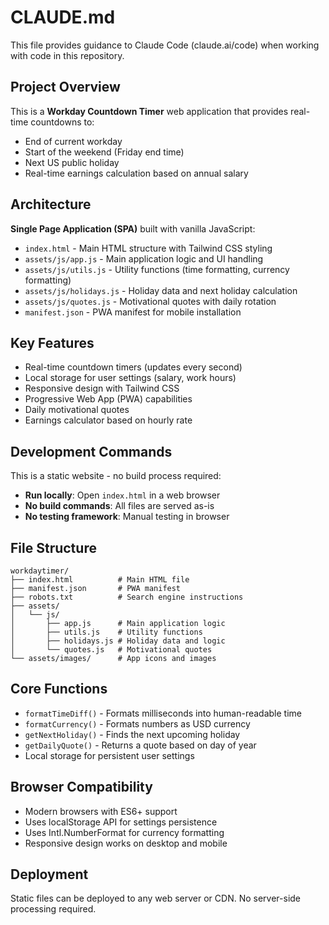 # CLAUDE.md

This file provides guidance to Claude Code (claude.ai/code) when working with code in this repository.

## Project Overview

This is a **Workday Countdown Timer** web application that provides real-time countdowns to:
- End of current workday
- Start of the weekend (Friday end time)
- Next US public holiday
- Real-time earnings calculation based on annual salary

## Architecture

**Single Page Application (SPA)** built with vanilla JavaScript:
- `index.html` - Main HTML structure with Tailwind CSS styling
- `assets/js/app.js` - Main application logic and UI handling
- `assets/js/utils.js` - Utility functions (time formatting, currency formatting)
- `assets/js/holidays.js` - Holiday data and next holiday calculation
- `assets/js/quotes.js` - Motivational quotes with daily rotation
- `manifest.json` - PWA manifest for mobile installation

## Key Features
- Real-time countdown timers (updates every second)
- Local storage for user settings (salary, work hours)
- Responsive design with Tailwind CSS
- Progressive Web App (PWA) capabilities
- Daily motivational quotes
- Earnings calculator based on hourly rate

## Development Commands

This is a static website - no build process required:
- **Run locally**: Open `index.html` in a web browser
- **No build commands**: All files are served as-is
- **No testing framework**: Manual testing in browser

## File Structure
```
workdaytimer/
├── index.html          # Main HTML file
├── manifest.json       # PWA manifest
├── robots.txt          # Search engine instructions
├── assets/
│   └── js/
│       ├── app.js      # Main application logic
│       ├── utils.js    # Utility functions
│       ├── holidays.js # Holiday data and logic
│       └── quotes.js   # Motivational quotes
└── assets/images/      # App icons and images
```

## Core Functions
- `formatTimeDiff()` - Formats milliseconds into human-readable time
- `formatCurrency()` - Formats numbers as USD currency
- `getNextHoliday()` - Finds the next upcoming holiday
- `getDailyQuote()` - Returns a quote based on day of year
- Local storage for persistent user settings

## Browser Compatibility
- Modern browsers with ES6+ support
- Uses localStorage API for settings persistence
- Uses Intl.NumberFormat for currency formatting
- Responsive design works on desktop and mobile

## Deployment
Static files can be deployed to any web server or CDN. No server-side processing required.